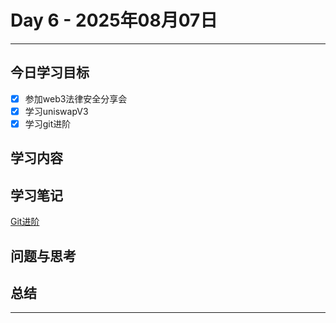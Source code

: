 # Day 6 - 2025年08月07日 

---

## 今日学习目标

- [x] 参加web3法律安全分享会
- [x] 学习uniswapV3
- [x] 学习git进阶

## 学习内容


## 学习笔记

[Git进阶](https://cmu-ruoyan-lgl.github.io/Web3_Internship_Program_Notes/git_advanced)

## 问题与思考


## 总结


---

